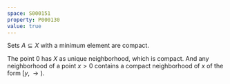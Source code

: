```yaml
---
space: S000151
property: P000130
value: true
---
```


Sets $A\subseteq X$ with a minimum element are compact.

The point $0$ has $X$ as unique neighborhood, which is compact.
And any neighborhood of a point $x>0$ contains a compact neighborhood of $x$ of the form $[y,\rightarrow)$.
